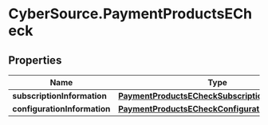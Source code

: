 # CyberSource.PaymentProductsECheck

## Properties
Name | Type | Description | Notes
------------ | ------------- | ------------- | -------------
**subscriptionInformation** | [**PaymentProductsECheckSubscriptionInformation**](PaymentProductsECheckSubscriptionInformation.md) |  | [optional] 
**configurationInformation** | [**PaymentProductsECheckConfigurationInformation**](PaymentProductsECheckConfigurationInformation.md) |  | [optional] 



